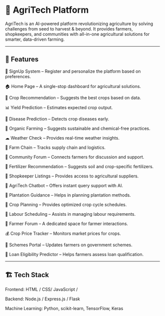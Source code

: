 # 🌱 AgriTech Platform

AgriTech is an AI-powered platform revolutionizing agriculture by solving challenges from seed to harvest & beyond. It provides farmers, shopkeepers, and communities with all-in-one agricultural solutions for smarter, data-driven farming.


---

## 🚀 Features

🔑 SignUp System – Register and personalize the platform based on preferences.

🏠 Home Page – A single-stop dashboard for agricultural solutions.

🌾 Crop Recommendation – Suggests the best crops based on data.

📊 Yield Prediction – Estimates expected crop output.

🧪 Disease Prediction – Detects crop diseases early.

🌱 Organic Farming – Suggests sustainable and chemical-free practices.

☁ Weather Check – Provides real-time weather insights.

🔗 Farm Chain – Tracks supply chain and logistics.

👥 Community Forum – Connects farmers for discussion and support.

💊 Fertilizer Recommendation – Suggests soil and crop-specific fertilizers.

🛒 Shopkeeper Listings – Provides access to agricultural suppliers.

🤖 AgriTech Chatbot – Offers instant query support with AI.

🌿 Plantation Guidance – Helps in planning plantation methods.

📅 Crop Planning – Provides optimized crop cycle schedules.

👷 Labour Scheduling – Assists in managing labour requirements.

💬 Farmer Forum – A dedicated space for farmer interactions.

💰 Crop Price Tracker – Monitors market prices for crops.

📜 Schemes Portal – Updates farmers on government schemes.

🏦 Loan Eligibility Predictor – Helps farmers assess loan qualification.



---

## 🏗 Tech Stack

Frontend: HTML / CSS/ JavaScript / 

Backend: Node.js / Express.js / Flask

Machine Learning: Python, scikit-learn, TensorFlow, Keras


